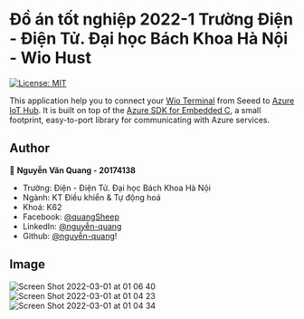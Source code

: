 # Đồ án tốt nghiệp 2022-1 Trường Điện - Điện Tử. Đại học Bách Khoa Hà Nội - Wio Hust

[![License: MIT](https://img.shields.io/badge/License-MIT-yellow.svg)](/LICENSE)

This application help you to connect your [Wio Terminal](https://www.seeedstudio.com/Wio-Terminal-p-4509.html) from Seeed to [Azure IoT Hub](https://azure.microsoft.com/services/iot-hub). It is built on top of the [Azure SDK for Embedded C](https://github.com/Azure/azure-sdk-for-c), a small footprint, easy-to-port library for communicating with Azure services.

## Author

👤 **Nguyễn Văn Quang - 20174138**

- Trường: Điện - Điện Tử. Đại học Bách Khoa Hà Nội
- Ngành: KT Điều khiển & Tự động hoá
- Khoá: K62
- Facebook: [@quangSheep](https://www.facebook.com/quangSheep/)
- LinkedIn: [@nguyễn-quang](https://www.linkedin.com/in/nguy%E1%BB%85n-quang-515565188/)
- Github: [@nguyễn-quang](https://github.com/QuangNguyeen)!

## Image
![Screen Shot 2022-03-01 at 01 06 40](https://user-images.githubusercontent.com/78789259/156035052-d3c0b8fe-6738-45c4-a3ff-076ede51cc38.png)
![Screen Shot 2022-03-01 at 01 04 23](https://user-images.githubusercontent.com/78789259/156034774-8158f78d-3482-40ce-bf0c-26a37941001e.png)
![Screen Shot 2022-03-01 at 01 04 34](https://user-images.githubusercontent.com/78789259/156034800-04f7bb6a-17c3-4409-b4eb-364cb2304464.png)
